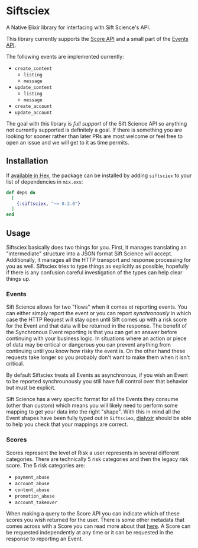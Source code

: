 # Siftsciex

A Native Elixir library for interfacing with Sift Science's API.

This library currently supports the [Score API](https://siftscience.com/developers/docs/curl/score-api/overview) and a small part of the [Events API](https://siftscience.com/developers/docs/curl/events-api/overview).

The following events are implemented currently:

  * `create_content`
    * `listing`
    * `message`
  * `update_content`
    * `listing`
    * `message`
  * `create_account`
  * `update_account`

The goal with this library is _full support_ of the Sift Science API so anything not currently supported is definitely a goal.  If there is something you are looking for sooner rather than later PRs are most welcome or feel free to open an issue and we will get to it as time permits.

## Installation

If [available in Hex](https://hex.pm/docs/publish), the package can be installed
by adding `siftsciex` to your list of dependencies in `mix.exs`:

```elixir
def deps do
  [
    {:siftsciex, "~> 0.2.0"}
  ]
end
```

## Usage

Siftsciex basically does two things for you.  First, it manages translating an "intermediate" structure into a JSON format Sift Science will accept.  Additionally, it manages all the HTTP transport and response processing for you as well.  Siftsciex tries to type things as explicitly as possible, hopefully if there is any confusion careful investigation of the types can help clear things up.

### Events

Sift Science allows for two "flows" when it comes ot reporting events.  You can either simply report the event or you can report _synchronously_ in which case the HTTP Request will stay open until Sift comes up with a risk score for the Event and that data will be returned in the response.  The benefit of the Synchronous Event reporting is that you can get an answer before continuing with your business logic.  In situations where an action or piece of data may be critical or dangerous you can prevent anything from continuing until you know how risky the event is.  On the other hand these requests take longer so you probably don't want to make them when it isn't critical.

By default Siftsciex treats all Events as asynchronous, if you wish an Event to be reported synchrounously you still have full control over that behavior but must be explicit.

Sift Science has a very specific format for all the Events they consume (other than custom) which means you will likely need to perform some mapping to get your data into the right "shape".  With this in mind all the Event shapes have been fully typed out in `Siftsciex`, [dialyxir](https://hex.pm/packages/dialyxir) should be able to help you check that your mappings are correct.

### Scores

Scores represent the level of Risk a user represents in several different categories.  There are technically 5 risk categories and then the legacy risk score.  The 5 risk categories are:

  * `payment_abuse`
  * `account_abuse`
  * `content_abuse`
  * `promotion_abuse`
  * `account_takeover`

When making a query to the Score API you can indicate which of these scores you wish returned for the user.  There is some other metadata that comes across with a Score you can read more about that [here](https://siftscience.com/developers/docs/curl/score-api/synchronous-scores).  A Score can be requested independently at any time or it can be requested in the response to reporting an Event.
